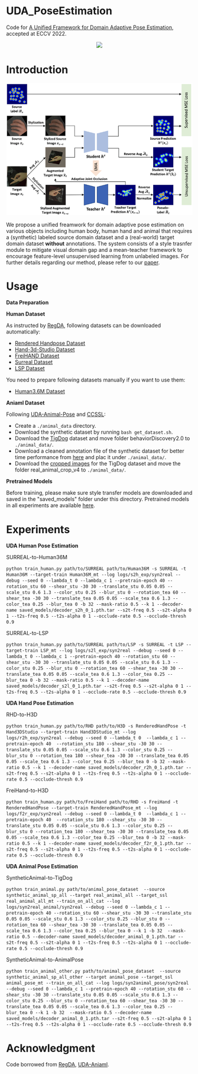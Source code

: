 # UDA_PoseEstimation
Code for [A Unified Framework for Domain Adaptive Pose Estimation](https://arxiv.org/pdf/2204.00172.pdf), accepted at ECCV 2022. 

<p align="center">
  <img width="650" src="figures/sample.png">
</p>

# Introduction

![Image of Source](https://github.com/VisionLearningGroup/UDA_PoseEstimation/blob/master/figures/pipeline.png)

We propose a unified freamwork for domain adaptive pose estimation on various objects including human body, human hand and animal that requires a (synthetic) labeled source domain dataset and a (real-world) target domain dataset **without** annotations. The system consists of a style trasnfer module to mitigate visual domain gap and a mean-teacher framework to encourage feature-level unsupervised learning from unlabeled images.
For further details regarding our method, please refer to our [paper](https://arxiv.org/pdf/2204.00172.pdf).

# Usage

**Data Preparation**

**Human Dataset**

As instructed by [RegDA](https://github.com/thuml/Transfer-Learning-Library/tree/master/examples/domain_adaptation/keypoint_detection), following datasets can be downloaded automatically:

- [Rendered Handpose Dataset](https://lmb.informatik.uni-freiburg.de/resources/datasets/RenderedHandposeDataset.en.html)
- [Hand-3d-Studio Dataset](https://www.yangangwang.com/papers/ZHAO-H3S-2020-02.html)
- [FreiHAND Dataset](https://lmb.informatik.uni-freiburg.de/projects/freihand/)
- [Surreal Dataset](https://www.di.ens.fr/willow/research/surreal/data/)
- [LSP Dataset](http://sam.johnson.io/research/lsp.html)

You need to prepare following datasets manually if you want to use them:
- [Human3.6M Dataset](http://vision.imar.ro/human3.6m/description.php)

**Aniaml Dataset**

Following [UDA-Animal-Pose](https://github.com/chaneyddtt/UDA-Animal-Pose) and [CCSSL](https://github.com/JitengMu/Learning-from-Synthetic-Animals):
- Create a `./animal_data` directory.
- Download the synthetic dataset by running `bash get_dataset.sh`.
- Download the [TigDog](http://calvin-vision.net/datasets/tigdog/) dataset and move folder behaviorDiscovery2.0 to `./animal_data/`.
- Download a cleaned annotation file of the synthetic dataset for better time performance from [here](https://drive.google.com/file/d/1jpGD235mFsVixeVRpcqMzGcbXqUtOvAy/view?usp=sharing) and plac it under `./animal_data/`.
- Download the [cropped images](https://drive.google.com/file/d/1qFX_H2o8_unFpADowjTOcGfr_SwKkuYg/view?usp=sharing) for the TigDog dataset and move the folder real_animal_crop_v4 to `./animal_data/`.

**Pretrained Models**

Before training, please make sure style transfer models are downloaded and saved in the "saved_models" folder under this directory. Pretrained models in all experiments are available [here](https://drive.google.com/drive/folders/1WVjQ2Hq1CrtUr3AOlq1PxDuY50KpZ8lh?usp=sharing). 

# Experiments

**UDA Human Pose Estimation**

SURREAL-to-Human36M
```
python train_human.py path/to/SURREAL path/to/Human36M -s SURREAL -t Human36M --target-train Human36M_mt --log logs/s2h_exp/syn2real --debug --seed 0 --lambda_t 0 --lambda_c 1 --pretrain-epoch 40 --rotation_stu 60 --shear_stu -30 30 --translate_stu 0.05 0.05 --scale_stu 0.6 1.3 --color_stu 0.25 --blur_stu 0 --rotation_tea 60 --shear_tea -30 30 --translate_tea 0.05 0.05 --scale_tea 0.6 1.3 --color_tea 0.25 --blur_tea 0 -b 32 --mask-ratio 0.5 --k 1 --decoder-name saved_models/decoder_s2h_0_1.pth.tar --s2t-freq 0.5 --s2t-alpha 0 1 --t2s-freq 0.5 --t2s-alpha 0 1 --occlude-rate 0.5 --occlude-thresh 0.9 
```

SURREAL-to-LSP
```
python train_human.py path/to/SURREAL path/to/LSP -s SURREAL -t LSP --target-train LSP_mt --log logs/s2l_exp/syn2real --debug --seed 0 --lambda_t 0 --lambda_c 1 --pretrain-epoch 40 --rotation_stu 60 --shear_stu -30 30 --translate_stu 0.05 0.05 --scale_stu 0.6 1.3 --color_stu 0.25 --blur_stu 0 --rotation_tea 60 --shear_tea -30 30 --translate_tea 0.05 0.05 --scale_tea 0.6 1.3 --color_tea 0.25 --blur_tea 0 -b 32 --mask-ratio 0.5 --k 1 --decoder-name saved_models/decoder_s2l_0_1.pth.tar --s2t-freq 0.5 --s2t-alpha 0 1 --t2s-freq 0.5 --t2s-alpha 0 1 --occlude-rate 0.5 --occlude-thresh 0.9 
```

**UDA Hand Pose Estimation**

RHD-to-H3D
```
python train_human.py path/to/RHD path/to/H3D -s RenderedHandPose -t Hand3DStudio --target-train Hand3DStudio_mt --log logs/r2h_exp/syn2real --debug --seed 0 --lambda_t 0  --lambda_c 1 --pretrain-epoch 40  --rotation_stu 180 --shear_stu -30 30 --translate_stu 0.05 0.05 --scale_stu 0.6 1.3 --color_stu 0.25 --blur_stu 0 --rotation_tea 180 --shear_tea -30 30 --translate_tea 0.05 0.05 --scale_tea 0.6 1.3 --color_tea 0.25 --blur_tea 0 -b 32 --mask-ratio 0.5 --k 1 --decoder-name saved_models/decoder_r2h_0_1.pth.tar --s2t-freq 0.5 --s2t-alpha 0 1 --t2s-freq 0.5 --t2s-alpha 0 1 --occlude-rate 0.5 --occlude-thresh 0.9
```

FreiHand-to-H3D
```
python train_human.py path/to/FreiHand path/to/RHD -s FreiHand -t RenderedHandPose --target-train RenderedHandPose_mt --log logs/f2r_exp/syn2real --debug --seed 0 --lambda_t 0  --lambda_c 1 --pretrain-epoch 40  --rotation_stu 180 --shear_stu -30 30 --translate_stu 0.05 0.05 --scale_stu 0.6 1.3 --color_stu 0.25 --blur_stu 0 --rotation_tea 180 --shear_tea -30 30 --translate_tea 0.05 0.05 --scale_tea 0.6 1.3 --color_tea 0.25 --blur_tea 0 -b 32 --mask-ratio 0.5 --k 1 --decoder-name saved_models/decoder_f2r_0_1.pth.tar --s2t-freq 0.5 --s2t-alpha 0 1 --t2s-freq 0.5 --t2s-alpha 0 1 --occlude-rate 0.5 --occlude-thresh 0.9
```

**UDA Animal Pose Estimation**

SyntheticAnimal-to-TigDog
```
python train_animal.py path/to/animal_pose_dataset  --source synthetic_animal_sp_all --target real_animal_all --target_ssl real_animal_all_mt --train_on_all_cat --log logs/syn2real_animal/syn2real --debug --seed 0 --lambda_c 1 --pretrain-epoch 40 --rotation_stu 60 --shear_stu -30 30 --translate_stu 0.05 0.05 --scale_stu 0.6 1.3 --color_stu 0.25 --blur_stu 0 --rotation_tea 60 --shear_tea -30 30 --translate_tea 0.05 0.05 --scale_tea 0.6 1.3 --color_tea 0.25 --blur_tea 0 --k 1 -b 32  --mask-ratio 0.5 --decoder-name saved_models/decoder_animal_0_1.pth.tar --s2t-freq 0.5 --s2t-alpha 0 1 --t2s-freq 0.5 --t2s-alpha 0 1 --occlude-rate 0.5 --occlude-thresh 0.9
```

SyntheticAnimal-to-AnimalPose
```
python train_animal_other.py path/to/animal_pose_dataset  --source synthetic_animal_sp_all_other --target animal_pose --target_ssl animal_pose_mt --train_on_all_cat --log logs/syn2animal_pose/syn2real --debug --seed 0 --lambda_c 1 --pretrain-epoch 40 --rotation_stu 60 --shear_stu -30 30 --translate_stu 0.05 0.05 --scale_stu 0.6 1.3 --color_stu 0.25 --blur_stu 0 --rotation_tea 60 --shear_tea -30 30 --translate_tea 0.05 0.05 --scale_tea 0.6 1.3 --color_tea 0.25 --blur_tea 0 --k 1 -b 32  --mask-ratio 0.5 --decoder-name saved_models/decoder_animal_0_1.pth.tar --s2t-freq 0.5 --s2t-alpha 0 1 --t2s-freq 0.5 --t2s-alpha 0 1 --occlude-rate 0.5 --occlude-thresh 0.9
```
             
# Acknowledgment

Code borrowed from [RegDA](https://github.com/thuml/Transfer-Learning-Library/tree/master/examples/domain_adaptation/keypoint_detection), [UDA-Aniaml](https://github.com/chaneyddtt/UDA-Animal-Pose).
